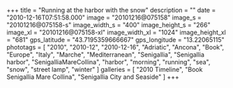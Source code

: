 +++
title = "Running at the harbor with the snow"
description = ""
date = "2010-12-16T07:51:58.000"
image = "20101216@075158"
image_s = "20101216@075158-s"
image_width_s = "400"
image_height_s = "266"
image_xl = "20101216@075158-xl"
image_width_xl = "1024"
image_height_xl = "681"
gps_latitude = "43.7195359666667"
gps_longitude = "13.22065115"
phototags = [ "2010", "2010-12", "2010-12-16", "Adriatic", "Ancona", "Book", "Europe", "Italy", "Marche", "Mediterranean", "Senigallia", "Senigallia harbor", "SenigalliaMareCollina", "harbor", "morning", "running", "sea", "snow", "street lamp", "winter" ]
galleries = [ "2010 Timeline", "Book Senigallia Mare Collina", "Senigallia City and Seaside" ]
+++
